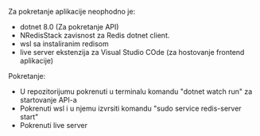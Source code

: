 Za pokretanje aplikacije neophodno je:
  - dotnet 8.0 (Za pokretanje API)
  - NRedisStack zavisnost za Redis dotnet client.
  - wsl sa instaliranim redisom 
  - live server ekstenzija za Visual Studio COde (za hostovanje frontend aplikacije)

Pokretanje:
- U repozitorijumu pokrenuti u terminalu komandu "dotnet watch run" za startovanje API-a
- Pokrenuti wsl i u njemu izvrsiti komandu "sudo service redis-server start"
- Pokrenuti live server
               
